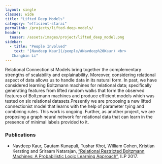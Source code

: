 ```yaml
---
layout: single
classes: wide
title: "Lifted Deep Models"
category: "efficient-starai"
permalink: /projects/lifted-deep-models/
header:
  teaser: /assets/images/project/lifted_deep_model.png
sidebar:
  - title: "People Involved"
    text: "[Navdeep Kaur](/people/#Navdeep%20Kaur) <br>
   Changbin Li"
---
```


Relational Connectionist Models bring together the complementary strengths of scalability and explainability. Moreover, considering relational aspect of data allows us to handle data in its natural form. In past, we have considered learning Boltzmann machines for relational data; specifically generating features from lifted random walks that form the observed features of Boltzmann machines and produce efficient models which was tested on six relational datasets.Presently we are proposing a new lifted connectionist model that learns with the help of parameter tying and combining rules. This work is ongoing. Further, as another project, we are proposing a graph neural network for relational data that can learn in the presence of minimal labels provided to it.

### Publications
* Navdeep Kaur, Gautam Kunapuli, Tushar Khot, William Cohen, Kristian Kersting and Sriraam Natarajan, [“Relational Restricted Boltzmann Machines: A Probabilistic Logic Learning Approach”](https://ilp2017.sciencesconf.org/data/pages/ILP_2017_paper_9.pdf), ILP 2017.
